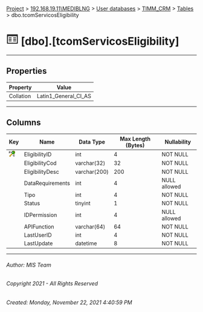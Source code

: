 #### 

[Project](../../../../index.md) > [192.168.19.11\\MEDIBLNG](../../../index.md) > [User databases](../../index.md) > [TIMM_CRM](../index.md) > [Tables](Tables.md) > dbo.tcomServicosEligibility

# ![Tables](../../../../Images/Table32.png) [dbo].[tcomServicosEligibility]

---

## <a name="#properties"></a>Properties

| Property | Value |
|---|---|
| Collation | Latin1_General_CI_AS |


---

## <a name="#columns"></a>Columns

| Key | Name | Data Type | Max Length (Bytes) | Nullability |
|---|---|---|---|---|
| [![Cluster Primary Key PK_tcomServiceEligibility: EligibilityID](../../../../Images/pkcluster.png)](#indexes) | EligibilityID | int | 4 | NOT NULL |
|  | EligibilityCod | varchar(32) | 32 | NOT NULL |
|  | EligibilityDesc | varchar(200) | 200 | NOT NULL |
|  | DataRequirements | int | 4 | NULL allowed |
|  | Tipo | int | 4 | NOT NULL |
|  | Status | tinyint | 1 | NOT NULL |
|  | IDPermission | int | 4 | NULL allowed |
|  | APIFunction | varchar(64) | 64 | NOT NULL |
|  | LastUserID | int | 4 | NOT NULL |
|  | LastUpdate | datetime | 8 | NOT NULL |


---

###### Author:  MIS Team

###### Copyright 2021 - All Rights Reserved

###### Created: Monday, November 22, 2021 4:40:59 PM


